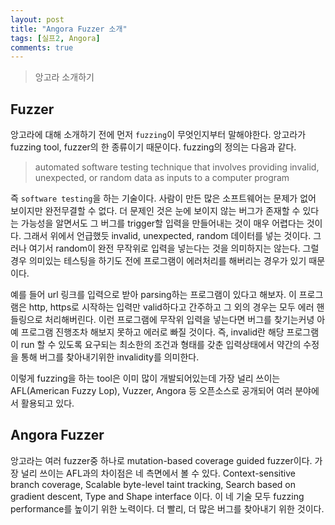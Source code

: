 ```yaml
---
layout: post
title: "Angora Fuzzer 소개"
tags: [실프2, Angora]
comments: true
---
```


> 앙고라 소개하기  

## Fuzzer  
앙고라에 대해 소개하기 전에 먼저 `fuzzing`이 무엇인지부터 말해야한다. 앙고라가 fuzzing tool, fuzzer의 한 종류이기 때문이다. fuzzing의 정의는 다음과 같다.  

> automated software testing technique that involves providing invalid, unexpected, or random data as inputs to a computer program  

즉 `software testing`을 하는 기술이다. 사람이 만든 많은 소프트웨어는 문제가 없어 보이지만 완전무결할 수 없다. 더 문제인 것은 눈에 보이지 않는 버그가 존재할 수 있다는 가능성을 알면서도 그 버그를 trigger할 입력을 만들어내는 것이 매우 어렵다는 것이다. 그래서 위에서 언급했듯 invalid, unexpected, random 데이터를 넣는 것이다. 그러나 여기서 random이 완전 무작위로 입력을 넣는다는 것을 의미하지는 않는다. 그럴 경우 의미있는 테스팅을 하기도 전에 프로그램이 에러처리를 해버리는 경우가 있기 때문이다.  

예를 들어 url 링크를 입력으로 받아 parsing하는 프로그램이 있다고 해보자. 이 프로그램은 http, https로 시작하는 입력만 valid하다고 간주하고 그 외의 경우는 모두 에러 핸들링으로 처리해버린다. 이런 프로그램에 무작위 입력을 넣는다면 버그를 찾기는커녕 아예 프로그램 진행조차 해보지 못하고 에러로 빠질 것이다. 즉, invalid란 해당 프로그램이 run 할 수 있도록 요구되는 최소한의 조건과 형태를 갖춘 입력상태에서 약간의 수정을 통해 버그를 찾아내기위한 invalidity를 의미한다.  

이렇게 fuzzing을 하는 tool은 이미 많이 개발되어있는데 가장 널리 쓰이는 AFL(American Fuzzy Lop), Vuzzer, Angora 등 오픈소스로 공개되어 여러 분야에서 활용되고 있다.  

## Angora Fuzzer  
앙고라는 여러 fuzzer중 하나로 mutation-based coverage guided fuzzer이다. 가장 널리 쓰이는 AFL과의 차이점은 네 측면에서 볼 수 있다. Context-sensitive branch coverage, Scalable byte-level taint tracking, Search based on gradient descent, Type and Shape interface 이다. 이 네 기술 모두 fuzzing performance를 높이기 위한 노력이다. 더 빨리, 더 많은 버그를 찾아내기 위한 것이다.  